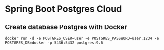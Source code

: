 # Spring Boot Postgres Cloud

## Create database Postgres with Docker

    docker run -d -e POSTGRES_USER=user -e POSTGRES_PASSWORD=user.1234 -e POSTGRES_DB=docker -p 5436:5432 postgres:9.6
